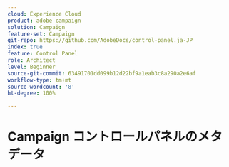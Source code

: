 ```yaml
---
cloud: Experience Cloud
product: adobe campaign
solution: Campaign
feature-set: Campaign
git-repo: https://github.com/AdobeDocs/control-panel.ja-JP
index: true
feature: Control Panel
role: Architect
level: Beginner
source-git-commit: 63491701dd099b12d22bf9a1eab3c8a290a2e6af
workflow-type: tm+mt
source-wordcount: '8'
ht-degree: 100%

---
```



# Campaign コントロールパネルのメタデータ
